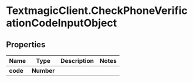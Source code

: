 # TextmagicClient.CheckPhoneVerificationCodeInputObject

## Properties
Name | Type | Description | Notes
------------ | ------------- | ------------- | -------------
**code** | **Number** |  | 


